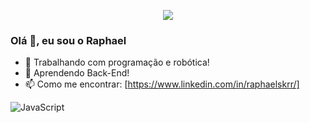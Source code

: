 <p align="center">
  <img src="https://capsule-render.vercel.app/api?type=waving&height=300&color=gradient&text=Olá,%20bem%20vindo(a)!&section=header&reversal=false&textBg=false&animation=fadeIn"/>
</p>

### Olá 👋, eu sou o Raphael
- 🔭 Trabalhando com programação e robótica!
- 🌱 Aprendendo Back-End!
- 📫 Como me encontrar: [https://www.linkedin.com/in/raphaelskrr/]

![JavaScript](https://img.shields.io/badge/-JavaScript-black?style=flat-square&logo=javascript)

